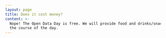 ```yaml
---
layout: page
title: Does it cost money?
content: >-
  Nope! The Open Data Day is free. We will provide food and drinks/snacks over
  the course of the day.
---
```



